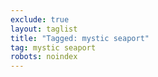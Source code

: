 ```yaml
---
exclude: true
layout: taglist
title: "Tagged: mystic seaport"
tag: mystic seaport
robots: noindex
---
```

